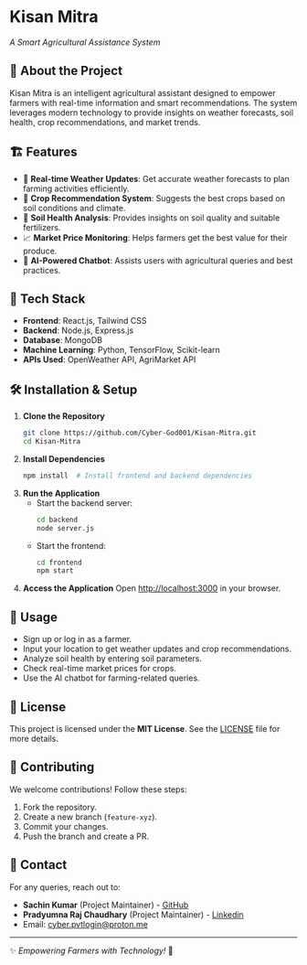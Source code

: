 # Kisan Mitra

*A Smart Agricultural Assistance System*

## 🚀 About the Project
Kisan Mitra is an intelligent agricultural assistant designed to empower farmers with real-time information and smart recommendations. The system leverages modern technology to provide insights on weather forecasts, soil health, crop recommendations, and market trends.

## 🏗️ Features
- 📡 **Real-time Weather Updates**: Get accurate weather forecasts to plan farming activities efficiently.
- 🌱 **Crop Recommendation System**: Suggests the best crops based on soil conditions and climate.
- 🧪 **Soil Health Analysis**: Provides insights on soil quality and suitable fertilizers.
- 📈 **Market Price Monitoring**: Helps farmers get the best value for their produce.
- 🤖 **AI-Powered Chatbot**: Assists users with agricultural queries and best practices.

## 📌 Tech Stack
- **Frontend**: React.js, Tailwind CSS
- **Backend**: Node.js, Express.js
- **Database**: MongoDB
- **Machine Learning**: Python, TensorFlow, Scikit-learn
- **APIs Used**: OpenWeather API, AgriMarket API

## 🛠️ Installation & Setup
1. **Clone the Repository**
   ```sh
   git clone https://github.com/Cyber-God001/Kisan-Mitra.git
   cd Kisan-Mitra
   ```
2. **Install Dependencies**
   ```sh
   npm install  # Install frontend and backend dependencies
   ```
3. **Run the Application**
   - Start the backend server:
     ```sh
     cd backend
     node server.js
     ```
   - Start the frontend:
     ```sh
     cd frontend
     npm start
     ```
4. **Access the Application**
   Open [http://localhost:3000](http://localhost:3000) in your browser.

## 🎯 Usage
- Sign up or log in as a farmer.
- Input your location to get weather updates and crop recommendations.
- Analyze soil health by entering soil parameters.
- Check real-time market prices for crops.
- Use the AI chatbot for farming-related queries.

## 📜 License
This project is licensed under the **MIT License**. See the [LICENSE](LICENSE) file for more details.

## 🤝 Contributing
We welcome contributions! Follow these steps:
1. Fork the repository.
2. Create a new branch (`feature-xyz`).
3. Commit your changes.
4. Push the branch and create a PR.

## 📩 Contact
For any queries, reach out to:
- **Sachin Kumar** (Project Maintainer) - [GitHub](https://github.com/Cyber-God001)
-  **Pradyumna Raj Chaudhary** (Project Maintainer) - [Linkedin]([https://www.linkedin.com/in/pradyumna-raj-chaudhary/)
- Email: [cyber.pvtlogin@proton.me](mailto:cyber.pvtlogin@proton.me)

---
✨ *Empowering Farmers with Technology!* 🌾

